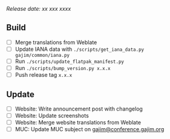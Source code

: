 *Release date: xx xxx xxxx*

## Build
* [ ] Merge translations from Weblate
* [ ] Update IANA data with `./scripts/get_iana_data.py gajim/common/iana.py`
* [ ] Run `./scripts/update_flatpak_manifest.py`
* [ ] Run `./scripts/bump_version.py x.x.x`
* [ ] Push release tag `x.x.x`

## Update
* [ ] Website: Write announcement post with changelog
* [ ] Website: Update screenshots
* [ ] Website: Merge website translations from Weblate
* [ ] MUC: Update MUC subject on gajim@conference.gajim.org
